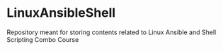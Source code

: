 # LinuxAnsibleShell
Repository meant for storing contents related to Linux Ansible and Shell Scripting Combo Course
